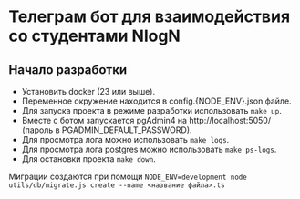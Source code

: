 # Телеграм бот для взаимодействия со студентами NlogN
## Начало разработки
* Установить docker (23 или выше).
* Переменное окружение находится в config.{NODE_ENV}.json файле. 
* Для запуска проекта в режиме разработки использовать ```make up```.
* Вместе с ботом запускается pgAdmin4 на http://localhost:5050/ (пароль в PGADMIN_DEFAULT_PASSWORD).
* Для просмотра лога можно использовать ```make logs```.
* Для просмотра лога postgres можно использовать ```make ps-logs```.
* Для остановки проекта ```make down```.

Миграции создаются при помощи ```NODE_ENV=development node utils/db/migrate.js create --name <название файла>.ts```
